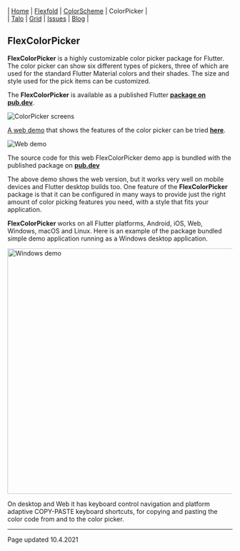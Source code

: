 | [Home](https://rydmike.com) | [Flexfold](flexfold) | [ColorScheme](colorscheme) | ColorPicker                |  
| [Talo](talo)                | [Grid](gridview)     | [Issues](issues)           | [Blog](blog)               |

## FlexColorPicker

**FlexColorPicker** is a highly customizable color picker package for Flutter. The color picker can show 
six different types of pickers, three of which are used for the standard Flutter Material colors and their shades. 
The size and style used for the pick items can be customized.

The **FlexColorPicker** is available as a published Flutter 
[**package on pub.dev**](https://pub.dev/packages/flex_color_picker).

<img src="https://rydmike.com/assets/ColorPickerAllSize50-upper.png?raw=true" alt="ColorPicker screens"/>  

[A web demo](http://rydmike.com/flexcolorpicker) that shows the features of the color picker can be tried [**here**](http://rydmike.com/flexcolorpicker).

<img src="https://rydmike.com/assets/web_color_picker_v2-0-1-small.gif?raw=true" alt="Web demo"/>

The source code for this web FlexColorPicker demo app is bundled with the published package on
[**pub.dev**](https://pub.dev/packages/flex_color_picker)


The above demo shows the web version, but it works very well on mobile devices and Flutter desktop builds too.
One feature of the **FlexColorPicker** package is that it can be configured in many ways to provide just 
the right amount of color picking features you need, with a style that fits your application.

**FlexColorPicker** works on all Flutter platforms, Android, iOS, Web, Windows, macOS and Linux. Here is an
example of the package bundled simple demo application running as a Windows desktop application. 

<img src="https://rydmike.com/assets/ColorPickerEnterCode.gif?raw=true" alt="Windows demo" width="550"/>

On desktop and Web it has keyboard control navigation and platform adaptive COPY-PASTE keyboard shortcuts, for copying
and pasting the color code from and to the color picker.

---
Page updated 10.4.2021